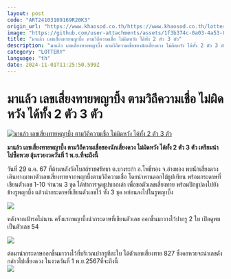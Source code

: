 ```yaml
---
layout: post
code: "ART24103109169R20K3"
origin_url: "https://www.khaosod.co.th/https://www.khaosod.co.th/lottery/news_9481163"
image: "https://github.com/user-attachments/assets/1f3b374c-0a03-4a53-811a-2f5166b5cbfa"
title: "มาแล้ว เลขเสี่ยงทายพญาบึ้ง ตามวิถีความเชื่อ ไม่ผิดหวัง ได้ทั้ง 2 ตัว 3 ตัว"
description: "มาแล้ว เลขเสี่ยงทายพญาบึ้ง ตามวิถีความเชื่อของนักเสี่ยงดวง ไม่ผิดหวัง ได้ทั้ง 2 ตัว 3 ตัว เตรียมนำไปซื้อหวย ลุ้นรวยงวดวันที่ 1 พ.ย.ที่จะถึงนี้ "
category: "LOTTERY"
language: "th"
date: 2024-11-01T11:25:50.599Z
---
```


# มาแล้ว เลขเสี่ยงทายพญาบึ้ง ตามวิถีความเชื่อ ไม่ผิดหวัง ได้ทั้ง 2 ตัว 3 ตัว

[![มาแล้ว เลขเสี่ยงทายพญาบึ้ง ตามวิถีความเชื่อ ไม่ผิดหวัง ได้ทั้ง 2 ตัว 3 ตัว](https://www.khaosod.co.th/wpapp/uploads/2024/10/number-4.jpg "มาแล้ว เลขเสี่ยงทายพญาบึ้ง ตามวิถีความเชื่อ ไม่ผิดหวัง ได้ทั้ง 2 ตัว 3 ตัว")](https://www.khaosod.co.th/wpapp/uploads/2024/10/number-4.jpg)

**มาแล้ว เลขเสี่ยงทายพญาบึ้ง ตามวิถีความเชื่อของนักเสี่ยงดวง ไม่ผิดหวัง ได้ทั้ง 2 ตัว 3 ตัว เตรียมนำไปซื้อหวย ลุ้นรวยงวดวันที่ 1 พ.ย.ที่จะถึงนี้**

วันที่ 29 ต.ค. 67 ที่ด้านหลังวัดโบสถ์ราชศรัทธา ต.บางระกำ อ.โพธิ์ทอง จ.อ่างทอง พบนักเสี่ยงดวงเดินทางมาหาตัวเลขเสี่ยงทายจากพญาบึ้งตามวิถีความเชื่อ โดยนำพานดอกไม้ธูปเทียน พร้อมกระดาษที่เขียนตัวเลข 1-10 จำนวน 3 ชุด ได้ทำการจุดธูปบอกเล่า เพื่อขอตัวเลขเสี่ยงทาย พร้อมปักธูปลงไปยังข้างรูพญาบึ้ง แล้วนำกระดาษที่เขียนตัวเลขไว้ ทั้ง 3 ชุด หย่อนลงไปในรูพญาบึ้ง

[![](https://www.khaosod.co.th/wpapp/uploads/2024/10/1_2xTAahT-696x392.jpg)](https://www.khaosod.co.th/wpapp/uploads/2024/10/1_2xTAahT.jpg)

หลังจากเฝ้ารอไม่นาน ครั้งแรกพญาบึ้งนำกระดาษที่เขียนตัวเลข ออกขึ้นมาวางไว้ปากรู 2 ใบ เปิดดูพบเป็นตัวเลข 54

[![](https://www.khaosod.co.th/wpapp/uploads/2024/10/3_VW6D6Sw-696x392.jpg)](https://www.khaosod.co.th/wpapp/uploads/2024/10/3_VW6D6Sw.jpg)

ต่อมานำกระดาษออกขึ้นมาวางไว้ที่บริเวณปากรูทีละใบ ได้ตัวเลขเสี่ยงทาย 827 ซึ่งคอหวยจะนำเลขดังกล่าวไปเสี่ยงดวง ในงวดวันที่ 1 พ.ย.2567ที่จะถึงนี้  
[![](https://www.khaosod.co.th/wpapp/uploads/2024/10/10_Ep8spGD-696x392.jpg)](https://www.khaosod.co.th/wpapp/uploads/2024/10/10_Ep8spGD.jpg)